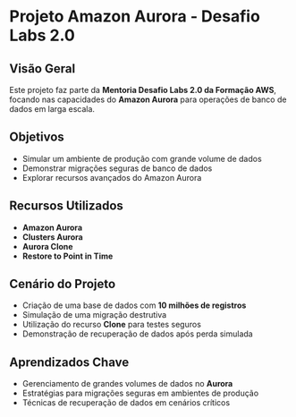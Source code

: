 # Projeto Amazon Aurora - Desafio Labs 2.0

## Visão Geral
Este projeto faz parte da **Mentoria Desafio Labs 2.0 da Formação AWS**, focando nas capacidades do **Amazon Aurora** para operações de banco de dados em larga escala.

## Objetivos

- Simular um ambiente de produção com grande volume de dados
- Demonstrar migrações seguras de banco de dados
- Explorar recursos avançados do Amazon Aurora

## Recursos Utilizados

- **Amazon Aurora**
- **Clusters Aurora**
- **Aurora Clone**
- **Restore to Point in Time**

## Cenário do Projeto

- Criação de uma base de dados com **10 milhões de registros**
- Simulação de uma migração destrutiva
- Utilização do recurso **Clone** para testes seguros
- Demonstração de recuperação de dados após perda simulada

## Aprendizados Chave

- Gerenciamento de grandes volumes de dados no **Aurora**
- Estratégias para migrações seguras em ambientes de produção
- Técnicas de recuperação de dados em cenários críticos

